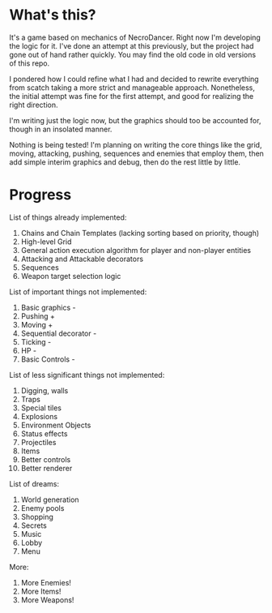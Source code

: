 # What's this?

It's a game based on mechanics of NecroDancer. Right now I'm developing the logic for it. I've done an attempt at this previously, but the project had gone out of hand rather quickly. You may find the old code in old versions of this repo.

I pondered how I could refine what I had and decided to rewrite everything from scatch taking a more strict and manageable approach. Nonetheless, the initial attempt was fine for the first attempt, and good for realizing the right direction.

I'm writing just the logic now, but the graphics should too be accounted for, though in an insolated manner.

Nothing is being tested! I'm planning on writing the core things like the grid, moving, attacking, pushing, sequences and enemies that employ them, then add simple interim graphics and debug, then do the rest little by little. 

# Progress

List of things already implemented:
1. Chains and Chain Templates (lacking sorting based on priority, though)
2. High-level Grid
3. General action execution algorithm for player and non-player entities
4. Attacking and Attackable decorators
5. Sequences
6. Weapon target selection logic

List of important things not implemented:
1. Basic graphics -
2. Pushing +
3. Moving +
4. Sequential decorator -
5. Ticking -
6. HP -
6. Basic Controls -

List of less significant things not implemented:
1. Digging, walls
2. Traps
3. Special tiles
4. Explosions
5. Environment Objects
6. Status effects
7. Projectiles
8. Items
10. Better controls
9. Better renderer

List of dreams:
1. World generation
2. Enemy pools
3. Shopping
4. Secrets
5. Music
6. Lobby
7. Menu

More:
1. More Enemies!
2. More Items!
3. More Weapons!






